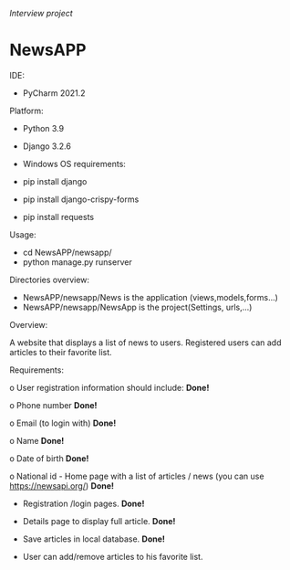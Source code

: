 
*Interview project*

# NewsAPP


IDE:
- PyCharm 2021.2

Platform:
- Python 3.9
- Django 3.2.6

- Windows OS requirements:
 - pip install django
 - pip install django-crispy-forms
 - pip install requests

Usage:
 - cd  NewsAPP/newsapp/
 - python manage.py runserver

Directories overview:
- NewsAPP/newsapp/News is the application (views,models,forms...)
- NewsAPP/newsapp/NewsApp is the project(Settings, urls,...)

Overview:

A website that displays a list of news to users. Registered users can add articles to their favorite list.

Requirements:

o User registration information should include:  **Done!**

o Phone number **Done!**

o Email (to login with)  **Done!**

o Name  **Done!**

o Date of birth  **Done!**

o National id - Home page with a list of articles / news (you can use https://newsapi.org/)  **Done!**

- Registration /login pages.  **Done!**

- Details page to display full article.  **Done!**

- Save articles in local database.  **Done!**

- User can add/remove articles to his favorite list.
